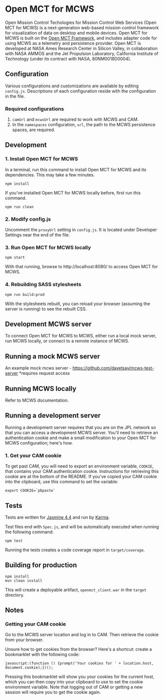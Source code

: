 # Open MCT for MCWS
Open Mission Control Techologies for Mission Control Web Services (Open MCT for MCWS) is a next-generation web-based mission control framework for visualization of data on desktop and mobile devices. Open MCT for MCWS is built on the [Open MCT Framework](https://github.com/nasa/openmct), and includes adapter code for using MCWS as a telemetry and persistence provider. Open MCT is developed at NASA Ames Research Center in Silicon Valley, in collaboration with NASA AMMOS and the Jet Propulsion Laboratory, California Institute of Technology (under its contract with NASA, 80NM0018D0004).

## Configuration
Various configurations and customizations are available by editing `config.js`. Descriptions of each configuration reside with the configuration in the file.

### Required configurations
1. `camUrl` and `mcwsUrl` are required to work with MCWS and CAM.
2. In the `namespaces` configuration, `url`, the path to the MCWS persistence spaces, are required.

## Development

### 1. Install Open MCT for MCWS
In a terminal, run this command to install Open MCT for MCWS and its dependencies. This may take a few minutes.

    npm install

If you've installed Open MCT for MCWS locally before, first run this command.

    npm run clean

### 2. Modify config.js
Uncomment the `proxyUrl` setting in `config.js`. It is located under Developer 
Settings near the end of the file.

### 3. Run Open MCT for MCWS locally

    npm start

With that running, browse to http://localhost:8080/ to access Open MCT for MCWS.

### 4. Rebuilding SASS stylesheets

    npm run build:prod

With the stylesheets rebuilt, you can reload your browser (assuming the server is running) to see the rebuilt CSS.

## Development MCWS server
To connect Open MCT for MCWS to MCWS, either run a local mock server, run MCWS locally, or connect to a remote instance of MCWS.

## Running a mock MCWS server
An example mock mcws server - https://github.com/davetsay/mcws-test-server
*requires request access

## Running MCWS locally
Refer to MCWS documentation.

## Running a development server
Running a development server requires that you are on the JPL network so that
you can access a development MCWS server. You'll need to retrieve an authentication cookie 
and make a small modification to your Open MCT for MCWS configuration; here's how.
### 1. Get your CAM cookie
To get past CAM, you will need to export an environment variable, 
`COOKIE`, that contains your CAM authentication cookie. Instructions for 
retrieving this cookie are at the bottom of the README. If you've copied
your CAM cookie into the clipboard, use this command to set the variable:

    export COOKIE=`pbpaste`

## Tests

Tests are written for [Jasmine 4.4](https://jasmine.github.io/api/npm/4.4/Jasmine)
and run by [Karma](http://karma-runner.github.io). 

Test files end with `Spec.js`, and will be automatically executed when running the following command:

    npm test

Running the tests creates a code coverage report in `target/coverage`.

## Building for production

    npm install
    mvn clean install

This will create a deployable artifact, `openmct_client.war` in the `target` 
directory.

## Notes

### Getting your CAM cookie

Go to the MCWS server location and log in to CAM.  Then retrieve 
the cookie from your browser.

Unsure how to get cookies from the browser? Here's a shortcut: create a 
bookmarklet with the following code:

    javascript:(function () {prompt('Your cookies for ' + location.host, document.cookie);})();

Pressing this bookmarklet will show you your cookies for the current host, 
which you can then copy into your clipboard to use to set the cookie environment 
variable. Note that logging out of CAM or getting a new session will require you
to get the cookie again.
